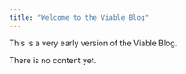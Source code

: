 ```yaml
---
title: "Welcome to the Viable Blog"
---
```

This is a very early version of the Viable Blog. 

There is no content yet.
